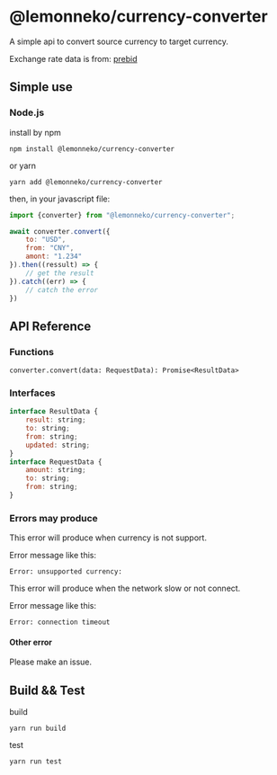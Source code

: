 # @lemonneko/currency-converter
A simple api to convert source currency to target currency.

Exchange rate data is from: [prebid](https://github.com/prebid/currency-file)

## Simple use
### Node.js
install by npm
```
npm install @lemonneko/currency-converter
```
or yarn
```
yarn add @lemonneko/currency-converter
```
then, in your javascript file:

```js
import {converter} from "@lemonneko/currency-converter";

await converter.convert({
    to: "USD",
    from: "CNY",
    amont: "1.234"
}).then((ressult) => {
    // get the result
}).catch((err) => {
    // catch the error
})
```

## API Reference
### Functions
```
converter.convert(data: RequestData): Promise<ResultData>
```
### Interfaces
```js
interface ResultData {
    result: string;
    to: string;
    from: string;
    updated: string;
}
interface RequestData {
    amount: string;
    to: string;
    from: string;
}
```
### Errors may produce
This error will produce when currency is not support.

Error message like this:
```
Error: unsupported currency: 
```
This error will produce when the network slow or not connect.

Error message like this:
```
Error: connection timeout
```
#### Other error
Please make an issue.

## Build && Test
build
```
yarn run build
```
test
```
yarn run test
```
